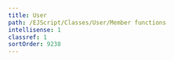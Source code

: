 ```yaml
---
title: User
path: /EJScript/Classes/User/Member functions
intellisense: 1
classref: 1
sortOrder: 9238
---
```





